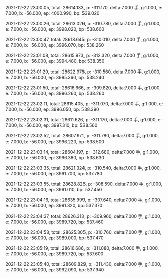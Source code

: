 2021-12-22 23:00:05, total: 28614.133, p: -311.170, delta:7.000 手, g:1.000, e: 7.000, b: -56.000, ep: 4000.990, bp: 539.020

2021-12-22 23:00:26, total: 28613.026, p: -310.780, delta:7.000 手, g:1.000, e: 7.000, b: -56.000, ep: 3998.020, bp: 538.600

2021-12-22 23:00:47, total: 28618.645, p: -310.010, delta:7.000 手, g:1.000, e: 7.000, b: -56.000, ep: 3996.070, bp: 538.260

2021-12-22 23:01:08, total: 28615.973, p: -312.320, delta:7.000 手, g:1.000, e: 7.000, b: -56.000, ep: 3994.480, bp: 538.350

2021-12-22 23:01:29, total: 28622.978, p: -310.560, delta:7.000 手, g:1.000, e: 7.000, b: -56.000, ep: 3995.360, bp: 538.240

2021-12-22 23:01:50, total: 28616.666, p: -309.820, delta:7.000 手, g:1.000, e: 7.000, b: -56.000, ep: 3996.260, bp: 538.260

2021-12-22 23:02:11, total: 28615.405, p: -311.070, delta:7.000 手, g:1.000, e: 7.000, b: -56.000, ep: 3996.050, bp: 538.390

2021-12-22 23:02:31, total: 28611.626, p: -311.170, delta:7.000 手, g:1.000, e: 7.000, b: -56.000, ep: 3997.310, bp: 538.560

2021-12-22 23:02:52, total: 28607.971, p: -311.780, delta:7.000 手, g:1.000, e: 7.000, b: -56.000, ep: 3996.220, bp: 538.500

2021-12-22 23:03:14, total: 28604.197, p: -312.680, delta:7.000 手, g:1.000, e: 7.000, b: -56.000, ep: 3996.360, bp: 538.630

2021-12-22 23:03:35, total: 28621.324, p: -310.540, delta:7.000 手, g:1.000, e: 7.000, b: -56.000, ep: 3991.700, bp: 537.780

2021-12-22 23:03:55, total: 28628.826, p: -308.590, delta:7.000 手, g:1.000, e: 7.000, b: -56.000, ep: 3991.010, bp: 537.450

2021-12-22 23:04:16, total: 28635.999, p: -307.640, delta:7.000 手, g:1.000, e: 7.000, b: -56.000, ep: 3991.320, bp: 537.370

2021-12-22 23:04:37, total: 28626.313, p: -309.960, delta:7.000 手, g:1.000, e: 7.000, b: -56.000, ep: 3989.720, bp: 537.460

2021-12-22 23:04:58, total: 28625.305, p: -310.760, delta:7.000 手, g:1.000, e: 7.000, b: -56.000, ep: 3989.000, bp: 537.470

2021-12-22 23:05:19, total: 28616.686, p: -311.080, delta:7.000 手, g:1.000, e: 7.000, b: -56.000, ep: 3989.720, bp: 537.600

2021-12-22 23:05:40, total: 28609.829, p: -311.430, delta:7.000 手, g:1.000, e: 7.000, b: -56.000, ep: 3992.090, bp: 537.940